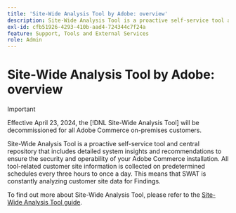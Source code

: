 ```yaml
---
title: 'Site-Wide Analysis Tool by Adobe: overview'
description: Site-Wide Analysis Tool is a proactive self-service tool and central repository that includes detailed system insights and recommendations to ensure the security and operability of your Adobe Commerce installation. All tool-related customer site information is collected on predetermined schedules every three hours to once a day. This means that SWAT is constantly analyzing customer site data for Findings.
exl-id: cfb51926-4293-410b-aad4-724344c7f24a
feature: Support, Tools and External Services
role: Admin
---
```

# Site-Wide Analysis Tool by Adobe: overview

>[!IMPORTANT] 
>
>Effective April 23, 2024, the [!DNL Site-Wide Analysis Tool] will be decommissioned for all Adobe Commerce on-premises customers.

Site-Wide Analysis Tool is a proactive self-service tool and central repository that includes detailed system insights and recommendations to ensure the security and operability of your Adobe Commerce installation. All tool-related customer site information is collected on predetermined schedules every three hours to once a day. This means that SWAT is constantly analyzing customer site data for Findings.

To find out more about Site-Wide Analysis Tool, please refer to the [Site-Wide Analysis Tool guide](https://experienceleague.adobe.com/docs/commerce-operations/tools/site-wide-analysis-tool/intro.html).
